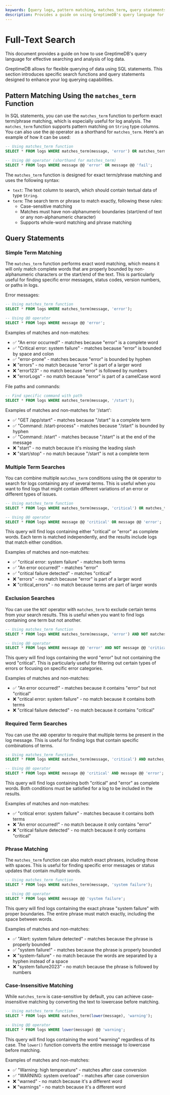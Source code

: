 ```yaml
---
keywords: [query logs, pattern matching, matches_term, query statements, log analysis]
description: Provides a guide on using GreptimeDB's query language for effective searching and analysis of log data, including pattern matching and query statements.
---
```


# Full-Text Search

This document provides a guide on how to use GreptimeDB's query language for effective searching and analysis of log data.

GreptimeDB allows for flexible querying of data using SQL statements. This section introduces specific search functions and query statements designed to enhance your log querying capabilities.

## Pattern Matching Using the `matches_term` Function

In SQL statements, you can use the `matches_term` function to perform exact term/phrase matching, which is especially useful for log analysis. The `matches_term` function supports pattern matching on `String` type columns. You can also use the `@@` operator as a shorthand for `matches_term`. Here's an example of how it can be used:

```sql
-- Using matches_term function
SELECT * FROM logs WHERE matches_term(message, 'error') OR matches_term(message, 'fail');

-- Using @@ operator (shorthand for matches_term)
SELECT * FROM logs WHERE message @@ 'error' OR message @@ 'fail';
```

The `matches_term` function is designed for exact term/phrase matching and uses the following syntax:

- `text`: The text column to search, which should contain textual data of type `String`.
- `term`: The search term or phrase to match exactly, following these rules:
  - Case-sensitive matching
  - Matches must have non-alphanumeric boundaries (start/end of text or any non-alphanumeric character)
  - Supports whole-word matching and phrase matching

## Query Statements

### Simple Term Matching

The `matches_term` function performs exact word matching, which means it will only match complete words that are properly bounded by non-alphanumeric characters or the start/end of the text. This is particularly useful for finding specific error messages, status codes, version numbers, or paths in logs.

Error messages:
```sql
-- Using matches_term function
SELECT * FROM logs WHERE matches_term(message, 'error');

-- Using @@ operator
SELECT * FROM logs WHERE message @@ 'error';
```

Examples of matches and non-matches:
- ✅ "An error occurred!" - matches because "error" is a complete word
- ✅ "Critical error: system failure" - matches because "error" is bounded by space and colon
- ✅ "error-prone" - matches because "error" is bounded by hyphen
- ❌ "errors" - no match because "error" is part of a larger word
- ❌ "error123" - no match because "error" is followed by numbers
- ❌ "errorLogs" - no match because "error" is part of a camelCase word

File paths and commands:
```sql
-- Find specific command with path
SELECT * FROM logs WHERE matches_term(message, '/start');
```

Examples of matches and non-matches for '/start':
- ✅ "GET /app/start" - matches because "/start" is a complete term
- ✅ "Command: /start-process" - matches because "/start" is bounded by hyphen
- ✅ "Command: /start" - matches because "/start" is at the end of the message
- ❌ "start" - no match because it's missing the leading slash
- ❌ "start/stop" - no match because "/start" is not a complete term

### Multiple Term Searches

You can combine multiple `matches_term` conditions using the `OR` operator to search for logs containing any of several terms. This is useful when you want to find logs that might contain different variations of an error or different types of issues.

```sql
-- Using matches_term function
SELECT * FROM logs WHERE matches_term(message, 'critical') OR matches_term(message, 'error');

-- Using @@ operator
SELECT * FROM logs WHERE message @@ 'critical' OR message @@ 'error';
```

This query will find logs containing either "critical" or "error" as complete words. Each term is matched independently, and the results include logs that match either condition.

Examples of matches and non-matches:
- ✅ "critical error: system failure" - matches both terms
- ✅ "An error occurred!" - matches "error"
- ✅ "critical failure detected" - matches "critical"
- ❌ "errors" - no match because "error" is part of a larger word
- ❌ "critical_errors" - no match because terms are part of larger words

### Exclusion Searches

You can use the `NOT` operator with `matches_term` to exclude certain terms from your search results. This is useful when you want to find logs containing one term but not another.

```sql
-- Using matches_term function
SELECT * FROM logs WHERE matches_term(message, 'error') AND NOT matches_term(message, 'critical');

-- Using @@ operator
SELECT * FROM logs WHERE message @@ 'error' AND NOT message @@ 'critical';
```

This query will find logs containing the word "error" but not containing the word "critical". This is particularly useful for filtering out certain types of errors or focusing on specific error categories.

Examples of matches and non-matches:
- ✅ "An error occurred!" - matches because it contains "error" but not "critical"
- ❌ "critical error: system failure" - no match because it contains both terms
- ❌ "critical failure detected" - no match because it contains "critical"

### Required Term Searches

You can use the `AND` operator to require that multiple terms be present in the log message. This is useful for finding logs that contain specific combinations of terms.

```sql
-- Using matches_term function
SELECT * FROM logs WHERE matches_term(message, 'critical') AND matches_term(message, 'error');

-- Using @@ operator
SELECT * FROM logs WHERE message @@ 'critical' AND message @@ 'error';
```

This query will find logs containing both "critical" and "error" as complete words. Both conditions must be satisfied for a log to be included in the results.

Examples of matches and non-matches:
- ✅ "critical error: system failure" - matches because it contains both terms
- ❌ "An error occurred!" - no match because it only contains "error"
- ❌ "critical failure detected" - no match because it only contains "critical"

### Phrase Matching

The `matches_term` function can also match exact phrases, including those with spaces. This is useful for finding specific error messages or status updates that contain multiple words.

```sql
-- Using matches_term function
SELECT * FROM logs WHERE matches_term(message, 'system failure');

-- Using @@ operator
SELECT * FROM logs WHERE message @@ 'system failure';
```

This query will find logs containing the exact phrase "system failure" with proper boundaries. The entire phrase must match exactly, including the space between words.

Examples of matches and non-matches:
- ✅ "Alert: system failure detected" - matches because the phrase is properly bounded
- ✅ "system failure!" - matches because the phrase is properly bounded
- ❌ "system-failure" - no match because the words are separated by a hyphen instead of a space
- ❌ "system failure2023" - no match because the phrase is followed by numbers

### Case-Insensitive Matching

While `matches_term` is case-sensitive by default, you can achieve case-insensitive matching by converting the text to lowercase before matching.

```sql
-- Using matches_term function
SELECT * FROM logs WHERE matches_term(lower(message), 'warning');

-- Using @@ operator
SELECT * FROM logs WHERE lower(message) @@ 'warning';
```

This query will find logs containing the word "warning" regardless of its case. The `lower()` function converts the entire message to lowercase before matching.

Examples of matches and non-matches:
- ✅ "Warning: high temperature" - matches after case conversion
- ✅ "WARNING: system overload" - matches after case conversion
- ❌ "warned" - no match because it's a different word
- ❌ "warnings" - no match because it's a different word
